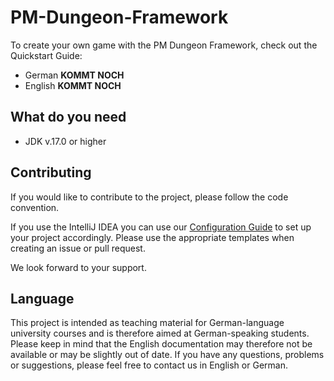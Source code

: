# PM-Dungeon-Framework

To create your own game with the PM Dungeon Framework, check out the Quickstart Guide: 

- German **KOMMT NOCH**
- English **KOMMT NOCH**

## What do you need

- JDK v.17.0 or higher

## Contributing

If you would like to contribute to the project, please follow the code convention. 

If you use the IntelliJ IDEA you can use our [Configuration Guide](https://github.com/PM-Dungeon/core/wiki/Codeformatter-f%C3%BCr-IntelliJ-IDEA-konfigurieren) to set up your project accordingly. Please use the appropriate templates when creating an issue or pull request. 

We look forward to your support.

## Language  

This project is intended as teaching material for German-language university courses and is therefore aimed at German-speaking students. Please keep in mind that the English documentation may therefore not be available or may be slightly out of date. If you have any questions, problems or suggestions, please feel free to contact us in English or German. 

